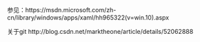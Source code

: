 参见：https:\/\/msdn.microsoft.com\/zh-cn\/library\/windows\/apps\/xaml\/hh965322\(v=win.10\).aspx



关于git http:\/\/blog.csdn.net\/marktheone\/article\/details\/52062888

